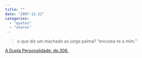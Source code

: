 ```yaml
---
title: ""
date: "2007-12-22"
categories: 
  - "quotes"
  - "shares"
---
```


> o que diz um machado ao jorge palma? “encosta-te a mim.”

[A Dupla Personalidade: dp.306.](http://aduplapersonalidade.blogspot.com/2007/12/dp306o-que-diz-um-machado-ao-jorge.html)
